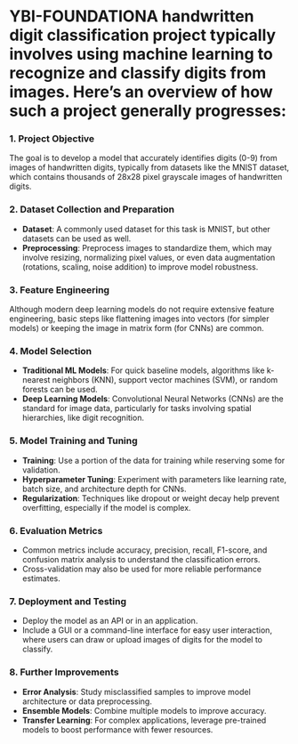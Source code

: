 # YBI-FOUNDATIONA handwritten digit classification project typically involves using machine learning to recognize and classify digits from images. Here’s an overview of how such a project generally progresses:

### 1. **Project Objective**
   The goal is to develop a model that accurately identifies digits (0-9) from images of handwritten digits, typically from datasets like the MNIST dataset, which contains thousands of 28x28 pixel grayscale images of handwritten digits.

### 2. **Dataset Collection and Preparation**
   - **Dataset**: A commonly used dataset for this task is MNIST, but other datasets can be used as well.
   - **Preprocessing**: Preprocess images to standardize them, which may involve resizing, normalizing pixel values, or even data augmentation (rotations, scaling, noise addition) to improve model robustness.

### 3. **Feature Engineering**
   Although modern deep learning models do not require extensive feature engineering, basic steps like flattening images into vectors (for simpler models) or keeping the image in matrix form (for CNNs) are common.

### 4. **Model Selection**
   - **Traditional ML Models**: For quick baseline models, algorithms like k-nearest neighbors (KNN), support vector machines (SVM), or random forests can be used.
   - **Deep Learning Models**: Convolutional Neural Networks (CNNs) are the standard for image data, particularly for tasks involving spatial hierarchies, like digit recognition.

### 5. **Model Training and Tuning**
   - **Training**: Use a portion of the data for training while reserving some for validation.
   - **Hyperparameter Tuning**: Experiment with parameters like learning rate, batch size, and architecture depth for CNNs.
   - **Regularization**: Techniques like dropout or weight decay help prevent overfitting, especially if the model is complex.

### 6. **Evaluation Metrics**
   - Common metrics include accuracy, precision, recall, F1-score, and confusion matrix analysis to understand the classification errors.
   - Cross-validation may also be used for more reliable performance estimates.

### 7. **Deployment and Testing**
   - Deploy the model as an API or in an application.
   - Include a GUI or a command-line interface for easy user interaction, where users can draw or upload images of digits for the model to classify.

### 8. **Further Improvements**
   - **Error Analysis**: Study misclassified samples to improve model architecture or data preprocessing.
   - **Ensemble Models**: Combine multiple models to improve accuracy.
   - **Transfer Learning**: For complex applications, leverage pre-trained models to boost performance with fewer resources.
